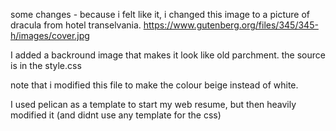 
some changes - because i felt like it, i changed this image to a picture of dracula from hotel transelvania.
https://www.gutenberg.org/files/345/345-h/images/cover.jpg


I added a backround image that makes it look like old parchment. the source is in the style.css

note that i modified this file to make the colour beige instead of white.

I used pelican as a template to start my web resume, but then heavily modified it (and didnt use any template for the css) 

